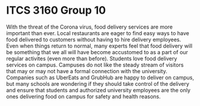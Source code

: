 # ITCS 3160 Group 10

With the threat of the Corona virus, food delivery services are more important
than ever. Local restaurants are eager to find easy ways to have food
delivered to customers without having to hire delivery employees. Even when
things return to normal, many experts feel that food delivery will be something
that we all will have become accustomed to as a part of our regular activites
(even more than before). Students love food delivery services on campus.
Campuses do not like the steady stream of visitors that may or may not have
a formal connection with the university. Companies such as UberEats and
GrubHub are happy to deliver on campus, but many schools are wondering if
they should take control of the delivery and ensure that students and
authorized university employees are the only ones delivering food on campus
for safety and health reasons.
